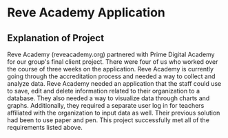 <h1>Reve Academy Application</h1>

<h2>Explanation of Project</h2>

<p>Reve Academy (reveacademy.org) partnered with Prime Digital Academy for our group's final client project. There were four of us who worked over the course of three weeks on the application. Reve Academy is currently going through the accreditation process and needed a way to collect and analyze data. Reve Academy needed an application that the staff could use to save, edit and delete information related to their organization to a database. They also needed a way to visualize data through charts and graphs. Additionally, they required a separate user log in for teachers affiliated with the organization to input data as well. Their previous solution had been to use paper and pen. This project successfully met all of the requirements listed above.
</p>
